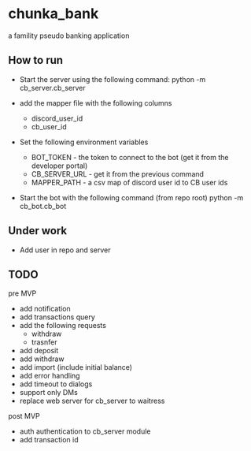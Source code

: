 # chunka_bank
a famility pseudo banking application

## How to run
- Start the server using the following command:
python -m cb_server.cb_server <database path>
- add the mapper file with the following columns
  - discord_user_id
  - cb_user_id
- Set the following environment variables
  - BOT_TOKEN - the token to connect to the bot (get it from the developer portal)
  - CB_SERVER_URL - get it from the previous command 
  - MAPPER_PATH - a csv map of discord user id to CB user ids 


- Start the bot with the following command (from repo root)
python -m cb_bot.cb_bot

## Under work
- Add user in repo and server

## TODO
pre MVP
- add notification
- add transactions query
- add the following requests
  - withdraw
  - trasnfer 
- add deposit
- add withdraw
- add import (include initial balance)
- add error handling
- add timeout to dialogs
- support only DMs
- replace web server for cb_server to waitress

post MVP
- auth authentication to cb_server module
- add transaction id
